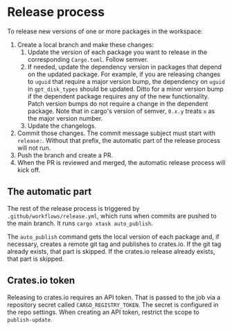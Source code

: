# Release process

To release new versions of one or more packages in the workspace:

1. Create a local branch and make these changes:
   1. Update the version of each package you want to release in the
      corresponding `Cargo.toml`. Follow semver.
   2. If needed, update the dependency version in packages that depend
      on the updated package. For example, if you are releasing changes
      to `uguid` that require a major version bump, the dependency on
      `uguid` in `gpt_disk_types` should be updated. Ditto for a minor
      version bump if the dependent package requires any of the new
      functionality. Patch version bumps do not require a change in the
      dependent package. Note that in cargo's version of semver, `0.x.y`
      treats `x` as the major version number.
   3. Update the changelogs.
2. Commit those changes. The commit message subject must start with
   `release:`. Without that prefix, the automatic part of the release
   process will not run.
3. Push the branch and create a PR.
4. When the PR is reviewed and merged, the automatic release process
   will kick off.

## The automatic part

The rest of the release process is triggered by
`.github/workflows/release.yml`, which runs when commits are pushed to
the main branch. It runs `cargo xtask auto_publish`.

The `auto_publish` command gets the local version of each package and,
if necessary, creates a remote git tag and publishes to crates.io. If
the git tag already exists, that part is skipped. If the crates.io
release already exists, that part is skipped.

## Crates.io token

Releasing to crates.io requires an API token. That is passed to the job
via a repository secret called `CARGO_REGISTRY_TOKEN`. The secret is
configured in the repo settings. When creating an API token, restrict
the scope to `publish-update`.
